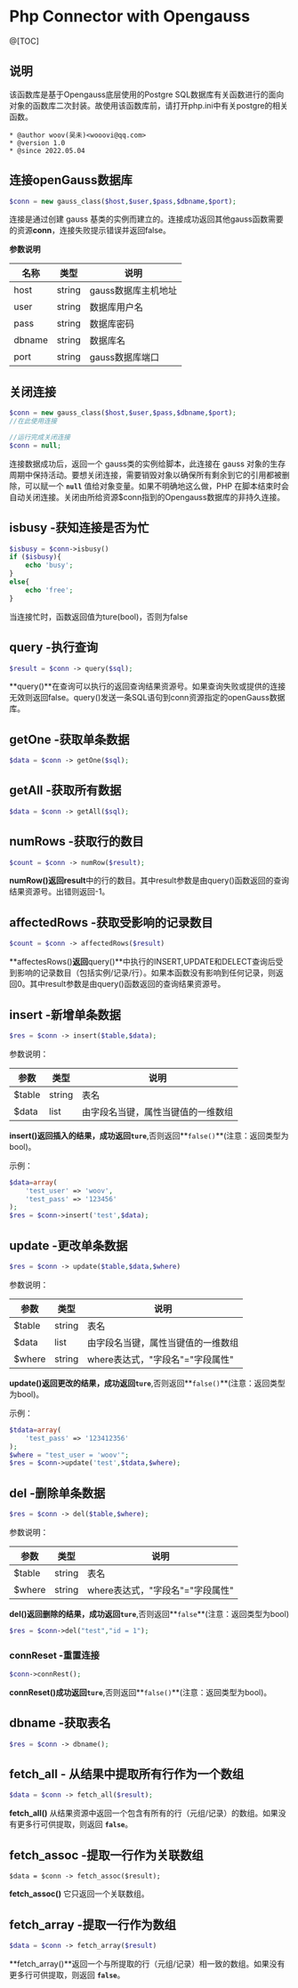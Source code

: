 # Php Connector with Opengauss

@[TOC]

## 说明

该函数库是基于Opengauss底层使用的Postgre SQL数据库有关函数进行的面向对象的函数库二次封装。故使用该函数库前，请打开php.ini中有关postgre的相关函数。

```
* @author woov(吴未)<wooovi@qq.com> 
* @version 1.0
* @since 2022.05.04
```

##  连接openGauss数据库

```php
$conn = new gauss_class($host,$user,$pass,$dbname,$port);
```

连接是通过创建 gauss 基类的实例而建立的。连接成功返回其他gauss函数需要的资源**conn**，连接失败提示错误并返回false。

**参数说明**

| 名称   | 类型   | 说明                |
| ------ | ------ | ------------------- |
| host   | string | gauss数据库主机地址 |
| user   | string | 数据库用户名        |
| pass   | string | 数据库密码          |
| dbname | string | 数据库名            |
| port   | string | gauss数据库端口     |

## 关闭连接

```php
$conn = new gauss_class($host,$user,$pass,$dbname,$port);
//在此使用连接

//运行完成关闭连接
$conn = null;
```

连接数据成功后，返回一个 gauss类的实例给脚本，此连接在 gauss 对象的生存周期中保持活动。要想关闭连接，需要销毁对象以确保所有剩余到它的引用都被删除，可以赋一个 **`null`** 值给对象变量。如果不明确地这么做，PHP 在脚本结束时会自动关闭连接。关闭由所给资源$conn指到的Opengauss数据库的非持久连接。

## isbusy -获知连接是否为忙

```php
$isbusy = $conn->isbusy()
if ($isbusy){
    echo 'busy';
}
else{
    echo 'free';
}
```

当连接忙时，函数返回值为ture(bool)，否则为false

## query -执行查询

```php
$result = $conn -> query($sql);
```

**query()**在查询可以执行的返回查询结果资源号。如果查询失败或提供的连接无效则返回false。query()发送一条SQL语句到conn资源指定的openGauss数据库。

## getOne -获取单条数据

```php
$data = $conn -> getOne($sql);
```

## getAll -获取所有数据

```php
$data = $conn -> getAll($sql);
```

## numRows -获取行的数目

```php
$count = $conn -> numRow($result);
```

**numRow()**返回**result**中的行的数目。其中result参数是由query()函数返回的查询结果资源号。出错则返回-1。

## affectedRows -获取受影响的记录数目

```php
$count = $conn -> affectedRows($result)
```

**affectesRows()**返回**query()**中执行的INSERT,UPDATE和DELECT查询后受到影响的记录数目（包括实例/记录/行）。如果本函数没有影响到任何记录，则返回0。其中result参数是由query()函数返回的查询结果资源号。

## insert -新增单条数据

```php
$res = $conn -> insert($table,$data);
```

参数说明：

| 参数   | 类型   | 说明                               |
| ------ | ------ | ---------------------------------- |
| $table | string | 表名                               |
| $data  | list   | 由字段名当键，属性当键值的一维数组 |

**insert()**返回插入的结果，成功返回**`ture`**,否则返回**`false()`**(注意：返回类型为bool)。

示例：

```php
$data=array(
    'test_user' => 'woov',
    'test_pass' => '123456'
);
$res = $conn->insert('test',$data);
```

## update -更改单条数据

```php
$res = $conn -> update($table,$data,$where)
```

参数说明：

| 参数   | 类型   | 说明                               |
| ------ | ------ | ---------------------------------- |
| $table | string | 表名                               |
| $data  | list   | 由字段名当键，属性当键值的一维数组 |
| $where | string | where表达式，"字段名"="字段属性"   |

**update()**返回更改的结果，成功返回**`ture`**,否则返回**`false()`**(注意：返回类型为bool)。

示例：

```php
$tdata=array(
    'test_pass' => '123412356'
);
$where = "test_user = 'woov'";
$res = $conn->update('test',$tdata,$where);
```

## del -删除单条数据

```php
$res = $conn -> del($table,$where);
```

参数说明：

| 参数   | 类型   | 说明                             |
| ------ | ------ | -------------------------------- |
| $table | string | 表名                             |
| $where | string | where表达式，"字段名"="字段属性" |

**del()**返回删除的结果，成功返回**`ture`**,否则返回**`false`**(注意：返回类型为bool)

```php
$res = $conn->del("test","id = 1");
```

### connReset -重置连接

```php
$conn->connRest();
```

**connReset()**成功返回**`ture`**,否则返回**`false()`**(注意：返回类型为bool)。

## dbname -获取表名

```php
$res = $conn -> dbname();
```



## fetch_all - 从结果中提取所有行作为一个数组

```php
$data = $conn -> fetch_all($result);
```

**fetch_all()** 从结果资源中返回一个包含有所有的行（元组/记录）的数组。如果没有更多行可供提取，则返回 **`false`**。

## fetch_assoc -提取一行作为关联数组

```ph
$data = $conn -> fetch_assoc($result);
```

**fetch_assoc()** 它只返回一个关联数组。

## fetch_array  -提取一行作为数组

```php
$data = $conn -> fetch_array($result)
```

**fetch_array()**返回一个与所提取的行（元组/记录）相一致的数组。如果没有更多行可供提取，则返回 **`false`**。
